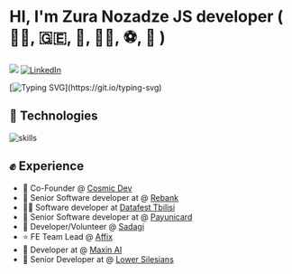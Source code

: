 # HI, I'm Zura Nozadze JS developer ( 👨‍💻, 🇬🇪, 🎣, 🤠🔫, ⚽, 🏀 )
![](https://i.imgur.com/LfGA3WY.jpg)
[![LinkedIn](https://img.shields.io/badge/LinkedIn-%230077B5.svg?&style=flat-square&logo=linkedin&logoColor=white)](https://www.linkedin.com/in/zura-nozadze-1a7701175/)

[![Typing SVG](https://readme-typing-svg.herokuapp.com?font=comfortaa&color=0080FE&size=32&lines=Software+Engineer;JS+Developer;Georgian+🇬🇪;Welcome...)](https://git.io/typing-svg)

## 🔧 Technologies

![skills](https://skillicons.dev/icons?i=html,css,sass,js,ts,react,next,vue,jquery,regex,nodejs,mongodb,express,docker,git,tailwind,styledcomponents,emotion,figma,xd,bash,firebase,linux,vite,vscode&theme=light)

## ✊ Experience
- 🥇 Co-Founder @ [Cosmic Dev](https://www.cosmicdev.net/)
- 💛 Senior Software developer at @ [Rebank](https://rebank.ge/)
- 👨‍💻 Software developer at [Datafest Tbilisi](https://www.datafest.ge/)
- 💚 Senior Software developer at @ [Payunicard](https://payunicard.ge/en)
- 🌱 Developer/Volunteer @ [Sadagi](https://www.sadagi.ge/)
- ⭐ FE Team Lead @ [Affix](https://www.facebook.com/affixnetwork/)
- 💙 Developer at  @ [Maxin AI](https://www.maxinai.com/)
- 🚀 Senior Developer at  @ [Lower Silesians](https://github.com/orgs/LowerSilesians/dashboard)
